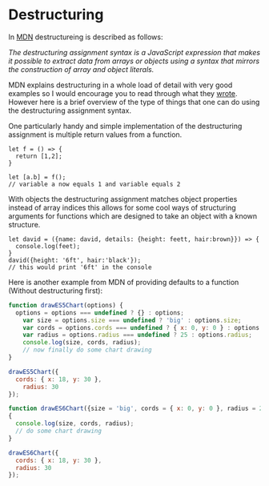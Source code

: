 # Destructuring

In [MDN](https://developer.mozilla.org/en-US/docs/Web/JavaScript/Reference/Operators/Destructuring_assignment) destructureing is described as follows:

*The destructuring assignment syntax is a JavaScript expression that makes it possible to extract data from arrays or objects using a syntax that mirrors the construction of array and object literals.*

MDN explains destructuring in a whole load of detail with very good examples so I would encourage you to read through what they [wrote](https://developer.mozilla.org/en-US/docs/Web/JavaScript/Reference/Operators/Destructuring_assignment). However here is a brief overview of the type of things that one can do using the destructuring assignment syntax.

One particularly handy and simple implementation of the destructuring assignment is multiple return values from a function.

```
let f = () => {
  return [1,2];
}

let [a.b] = f();
// variable a now equals 1 and variable equals 2
```

With objects the destructuring assignment matches object properties instead of array indices this allows for some cool ways of structuring arguments for functions which are designed to take an object with a known structure.

```
let david = ({name: david, details: {height: feett, hair:brown}}) => {
  console.log(feet);
}
david({height: '6ft', hair:'black'});
// this would print '6ft' in the console
```

Here is another example from MDN of providing defaults to a function (Without destructuring first):

```js
function drawES5Chart(options) {
  options = options === undefined ? {} : options;
    var size = options.size === undefined ? 'big' : options.size;
    var cords = options.cords === undefined ? { x: 0, y: 0 } : options.cords;
    var radius = options.radius === undefined ? 25 : options.radius;
    console.log(size, cords, radius);
    // now finally do some chart drawing
}

drawES5Chart({
  cords: { x: 18, y: 30 },
    radius: 30
});
```

```js
function drawES6Chart({size = 'big', cords = { x: 0, y: 0 }, radius = 25} = {}) 
{
  console.log(size, cords, radius);
  // do some chart drawing
}

drawES6Chart({
  cords: { x: 18, y: 30 },
  radius: 30
});
```
